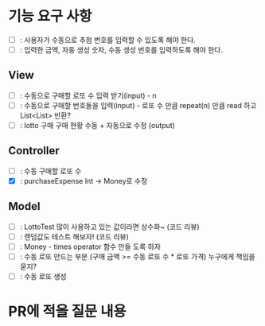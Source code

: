 # 기능 요구 사항
- [ ] : 사용자가 수동으로 추첨 번호를 입력할 수 있도록 해야 한다.
- [ ] : 입력한 금액, 자동 생성 숫자, 수동 생성 번호를 입력하도록 해야 한다.

## View
- [ ] : 수동으로 구매할 로또 수 입력 받기(input) - n
- [ ] : 수동으로 구매할 번호들을 입력(input) - 로또 수 만큼 repeat(n) 만큼 read 하고 List<List<Int>> 반환?
- [ ] : lotto 구매 구매 현황 수동 + 자동으로 수정 (output)

## Controller
- [ ] : 수동 구매할 로또 수  
- [x] : purchaseExpense Int -> Money로 수정
## Model
- [ ] : LottoTest 많이 사용하고 있는 값이라면 상수화~ (코드 리뷰)
- [ ] : 랜덤값도 테스트 해보자! (코드 리뷰)
- [ ] : Money - times operator 함수 만들 도록 하자
- [ ] : 수동 로또 만드는 부분 (구매 금액 >= 수동 로또 수 * 로또 가격) 누구에게 책임을 묻지?
- [ ] : 수동 로또 생성

# PR에 적을 질문 내용
